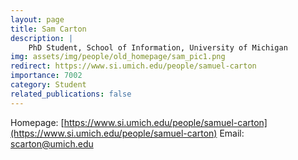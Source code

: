 ```yaml
---
layout: page
title: Sam Carton
description: |
    PhD Student, School of Information, University of Michigan
img: assets/img/people/old_homepage/sam_pic1.png
redirect: https://www.si.umich.edu/people/samuel-carton
importance: 7002
category: Student
related_publications: false
---
```

Homepage: [https://www.si.umich.edu/people/samuel-carton](https://www.si.umich.edu/people/samuel-carton)
Email: [scarton@umich.edu](mailto:scarton@umich.edu)
